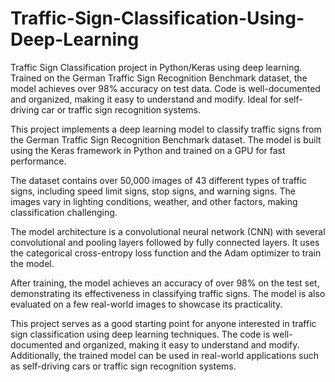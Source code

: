 # Traffic-Sign-Classification-Using-Deep-Learning
Traffic Sign Classification project in Python/Keras using deep learning. Trained on the German Traffic Sign Recognition Benchmark dataset, the model achieves over 98% accuracy on test data. Code is well-documented and organized, making it easy to understand and modify. Ideal for self-driving car or traffic sign recognition systems.

This project implements a deep learning model to classify traffic signs from the German Traffic Sign Recognition Benchmark dataset. The model is built using the Keras framework in Python and trained on a GPU for fast performance.

The dataset contains over 50,000 images of 43 different types of traffic signs, including speed limit signs, stop signs, and warning signs. The images vary in lighting conditions, weather, and other factors, making classification challenging.

The model architecture is a convolutional neural network (CNN) with several convolutional and pooling layers followed by fully connected layers. It uses the categorical cross-entropy loss function and the Adam optimizer to train the model.

After training, the model achieves an accuracy of over 98% on the test set, demonstrating its effectiveness in classifying traffic signs. The model is also evaluated on a few real-world images to showcase its practicality.

This project serves as a good starting point for anyone interested in traffic sign classification using deep learning techniques. The code is well-documented and organized, making it easy to understand and modify. Additionally, the trained model can be used in real-world applications such as self-driving cars or traffic sign recognition systems.
